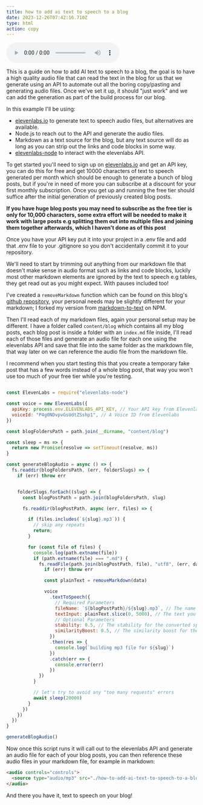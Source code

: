 ```yaml
---
title: how to add ai text to speech to a blog
date: 2023-12-26T07:42:16.710Z
type: html
action: copy
---
```



<audio controls="controls">
  <source type="audio/mp3" src="./how-to-add-ai-text-to-speech-to-a-blog.mp3"></source>
</audio>

This is a guide on how to add AI text to speech to a blog, the goal is to have a high quality audio file that can read the text in the blog for us that we generate using an API to automate out all the boring copy/pasting and generating audio files. Once we've set it up, it should "just work" and we can add the generation as part of the build process for our blog. 

In this example I'll be using:
-  [elevenlabs.io](https://elevenlabs.io/?from=partnerjohnson9314) to generate text to speech audio files, but alternatives are available.
- Node.js to reach out to the API and generate the audio files.
- Markdown as a text source for the blog, but any text source will do as long as you can strip out the links and code blocks in some way.
- [elevenlabs-node](https://www.npmjs.com/package/elevenlabs-node) to interact with the elevenlabs API.



To get started you'll need to sign up on [elevenlabs.io](https://elevenlabs.io/?from=partnerjohnson9314) and get an API key, you can do this for free and get 10000 characters of text to speech generated per month which should be enough to generate a bunch of blog posts, but if you're in need of more you can subscribe at a discount for your first monthly subscription. Once you get up and running the free tier should suffice after the initial generation of previously created blog posts.

**If you have huge blog posts you may need to subscribe as the free tier is only for 10,000 characters, some extra effort will be needed to make it work with large posts e.g splitting them out into multiple files and joining them together afterwards, which I haven't done as of this post**

Once you have your API key put it into your project in a .env file and add that .env file to your .gitignore so you don't accidentally commit it to your repository. 


We'll need to start by trimming out anything from our markdown file that doesn't make sense in audio format such as links and code blocks, luckily most other markdown elements are ignored by the text to speech e.g tables, they get read out as you might expect. With pauses included too!


I've created a `removeMarkdown` function which can be found on this blog's [github repository](https://github.com/SPDUK/portfolio/tree/master/generateBlogAudio.js), your personal needs may be slightly different for your markdown; I forked my version from [markdown-to-text](https://www.npmjs.com/package/markdown-to-text) on NPM.

Then I'll read each of my markdown files, again your personal setup may be different. I have a folder called `content/blog` which contains all my blog posts, each blog post is inside a folder with an `index.md` file inside, I'll read each of those files and generate an audio file for each one using the elevenlabs API and save that file into the same folder as the markdown file, that way later on we can reference the audio file from the markdown file.

I recommend when you start testing this that you create a temporary fake post that has a few words instead of a whole blog post, that way you won't use too much of your free tier while you're testing.

```javascript

const ElevenLabs = require("elevenlabs-node")

const voice = new ElevenLabs({
  apiKey: process.env.ELEVENLABS_API_KEY, // Your API key from Elevenlabs
  voiceId: "P4g0NDvpvGsUdtZSshp1", // A Voice ID from Elevenlabs
})

const blogFoldersPath = path.join(__dirname, "content/blog")

const sleep = ms => {
  return new Promise(resolve => setTimeout(resolve, ms))
}

const generateBlogAudio = async () => {
  fs.readdir(blogFoldersPath, (err, folderSlugs) => {
    if (err) throw err


    folderSlugs.forEach((slug) => {
      const blogPostPath = path.join(blogFoldersPath, slug)

      fs.readdir(blogPostPath, async (err, files) => {

        if (files.includes(`${slug}.mp3`)) {
          // skip any repeats
          return;
        }

        for (const file of files) {
          console.log(path.extname(file))
          if (path.extname(file) === ".md") {
            fs.readFile(path.join(blogPostPath, file), "utf8", (err, data) => {
              if (err) throw err

              const plainText = removeMarkdown(data)

              voice
                .textToSpeech({
                  // Required Parameters
                  fileName: `${blogPostPath}/${slug}.mp3`, // The name of your audio file
                  textInput: plainText.slice(0, 5000), // The text you wish to convert to speech, limit of 5000 characters
                  // Optional Parameters
                  stability: 0.5, // The stability for the converted speech
                  similarityBoost: 0.5, // The similarity boost for the converted speech
                })
                .then(res => {
                  console.log(`building mp3 file for ${slug}`)
                })
                .catch(err => {
                  console.error(err)
                })
            })
          }

          // let's try to avoid any "too many requests" errors
          await sleep(20000)
        }
      })
    })
  })
}

generateBlogAudio()
```

Now once this script runs it will call out to the elevenlabs API and generate an audio file for each of your blog posts, you can then reference these audio files in your markdown file, for example in markdown:

```markdown
<audio controls="controls">
  <source type="audio/mp3" src="./how-to-add-ai-text-to-speech-to-a-blog.mp3"></source>
</audio>
```


And there you have it, text to speech on your blog!